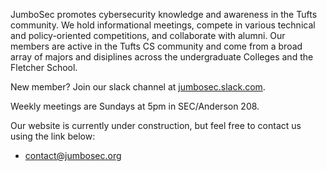 JumboSec promotes cybersecurity knowledge and awareness in the Tufts community. We hold informational meetings, compete in various technical and policy-oriented competitions, and collaborate with alumni. Our members are active in the Tufts CS community and come from a broad array of majors and disiplines across the undergraduate Colleges and the Fletcher School.

New member? Join our slack channel at [jumbosec.slack.com](https://jumbosec.slack.com).

Weekly meetings are Sundays at 5pm in SEC/Anderson 208.

Our website is currently under construction, but feel free to contact us using the link below:

- [contact@jumbosec.org](mailto:contact@jumbosec.org)
